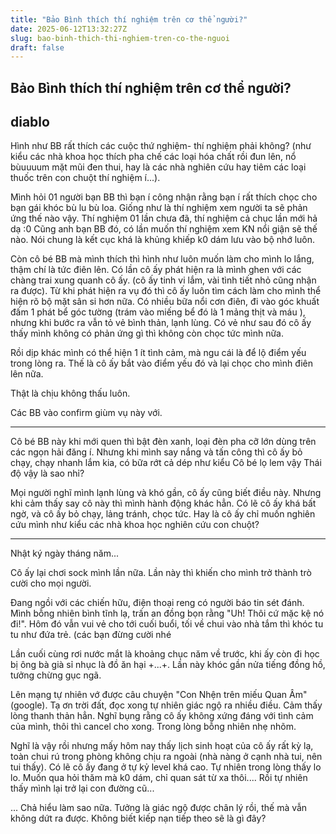 ```yaml
---
title: "Bảo Bình thích thí nghiệm trên cơ thể người?"
date: 2025-06-12T13:32:27Z
slug: bao-binh-thich-thi-nghiem-tren-co-the-nguoi
draft: false
---
```


## Bảo Bình thích thí nghiệm trên cơ thể người?

## diablo

Hình như BB rất thích các cuộc thứ nghiệm- thí nghiệm phải không? (như kiểu các nhà khoa học thích pha chế các loại hóa chất rồi đun lên, nổ bùuuuum mặt mũi đen thui, hay là các nhà nghiên cứu hay tiêm các loại thuốc trên con chuột thí nghiệm í...).
 
Mình hỏi 01 người bạn BB thì bạn í công nhận rằng bạn í rất thích chọc cho bạn gái khóc bù lu bù loa. Giống như là thí nghiệm xem người ta sẽ phản ứng thế nào vậy. Thí nghiệm 01 lần chưa đã, thí nghiệm cả chục lần mới hả dạ :0
Cũng anh bạn BB đó, có lần muốn thí nghiệm xem KN nổi giận sẽ thế nào. Nói chung là kết cục khá là khủng khiếp k0 dám lưu vào bộ nhớ luôn.
 
Còn cô bé BB mà mình thích thì hình như luôn muốn làm cho mình lo lắng, thậm chí là tức điên lên. Có lần cô ấy phát hiện ra là mình ghen với các chàng trai xung quanh cô ấy. (cô ấy tinh vi lắm, vài tình tiết nhỏ cũng nhận ra được). Từ khi phát hiện ra vụ đó thì cô ấy luôn tìm cách làm cho mình thể hiện rõ bộ mặt sân si hơn nữa. Có nhiều bữa nổi cơn điên, đi vào góc khuất đấm 1 phát bể góc tường (trám vào miếng bể đó là 1 mảng thịt và máu ), nhưng khi bước ra vẫn tỏ vẻ bình thản, lạnh lùng. Có vẻ như sau đó cô ấy thấy mình không có phản ứng gì thì không còn chọc tức mình nữa.
 
Rồi dịp khác mình có thể hiện 1 ít tình cảm, mà ngu cái là để lộ điểm yếu trong lòng ra. Thế là cô ấy bắt vào điểm yếu đó và lại chọc cho mình điên lên nữa.
 
Thật là chịu không thấu luôn.
 
Các BB vào confirm giùm vụ này với.
 
----
Cô bé BB này khi mới quen thì bật đèn xanh, loại đèn pha cỡ lớn dùng trên các ngọn hải đăng í.
Nhưng khi mình say nắng và tấn công thì cô ấy bỏ chạy, chạy nhanh lắm kia, có bữa rớt cả dép như kiểu Cô bé lọ lem vậy  Thái độ vậy là sao nhỉ?
 
Mọi người nghĩ mình lạnh lùng và khó gần, cô ấy cũng biết điều này. Nhưng khi cảm thấy say cô này thì mình hành động khác hẳn. Có lẽ cô ấy khá bất ngờ, và cô ấy bỏ chạy, lảng tránh, chọc tức.
Hay là cô ấy chỉ muốn nghiên cứu mình như kiểu các nhà khoa học nghiên cứu con chuột?
 
-----
Nhật ký ngày tháng năm...
 
Cô ấy lại chơi sock mình lần nữa. 
Lần này thì khiến cho mình trở thành trò cười cho mọi người. 
 
Đang ngồi với các chiến hữu, điện thoại reng có người báo tin sét đánh. Mình bỗng nhiên bình tĩnh lạ, trấn an đồng bọn rằng "Uh! Thôi cứ mặc kệ nó đi!". Hôm đó vẫn vui vẻ cho tới cuối buổi, tối về chui vào nhà tắm thì khóc tu tu như đứa trẻ. (các bạn đừng cười nhé  
 
Lần cuối cùng rơi nước mắt là khoảng chục năm về trước, khi ấy còn đi học bị ông bà già sỉ nhục là đồ ăn hại +...+. Lần này khóc gần nửa tiếng đồng hồ, tưởng chừng gục ngã. 
 
Lên mạng tự nhiên vớ được câu chuyện "Con Nhện trên miếu Quan Âm" (google). 
Tạ ơn trời đất, đọc xong tự nhiên giác ngộ ra nhiều điều. Cảm thấy lòng thanh thản hẳn. Nghĩ bụng rằng cô ấy không xứng đáng với tình cảm của mình, thôi thì cancel cho xong. Trong lòng bỗng nhiên nhẹ nhõm.
 
Nghĩ là vậy rồi nhưng mấy hôm nay thấy lịch sinh hoạt của cô ấy rất kỳ lạ, toàn chui rú trong phòng không chịu ra ngoài (nhà nàng ở cạnh nhà tui, nên tui thấy). Có lẽ cô ấy đang ở  tự kỷ level khá cao. Tự nhiên trong lòng thấy lo lo. Muốn qua hỏi thăm mà k0 dám, chỉ quan sát từ xa thôi.... Rồi tự nhiên thấy mình lại trở lại con đường cũ... 
 
... Chả hiểu làm sao nữa. Tưởng là giác ngộ được chân lý rồi, thế mà vẫn không dứt ra được. Không biết kiếp nạn tiếp theo sẽ là gì đây?